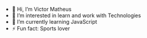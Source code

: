 - 👋 Hi, I’m Victor Matheus
- 👀 I’m interested in learn and work with Technologies
- 🌱 I’m currently learning JavaScript
- ⚡ Fun fact: Sports lover

<!---
DeV-ictor-Matheus/DeV-ictor-Matheus is a ✨ special ✨ repository because its `README.md` (this file) appears on your GitHub profile.
You can click the Preview link to take a look at your changes.
--->
